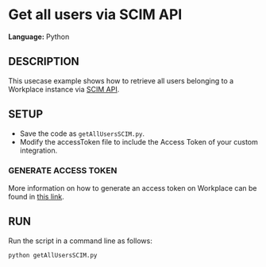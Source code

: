 # Get all users via SCIM API
  
**Language:** Python

## DESCRIPTION
This usecase example shows how to retrieve all users belonging to a Workplace instance via [SCIM API](https://developers.facebook.com/docs/workplace/reference/account-management-api). 

## SETUP
* Save the code as `getAllUsersSCIM.py`.
* Modify the accessToken file to include the Access Token of your custom integration.

### GENERATE ACCESS TOKEN
More information on how to generate an access token on Workplace can be found in [this link](https://developers.facebook.com/docs/workplace/custom-integrations-new/).

## RUN
Run the script in a command line as follows:

```python
python getAllUsersSCIM.py
```